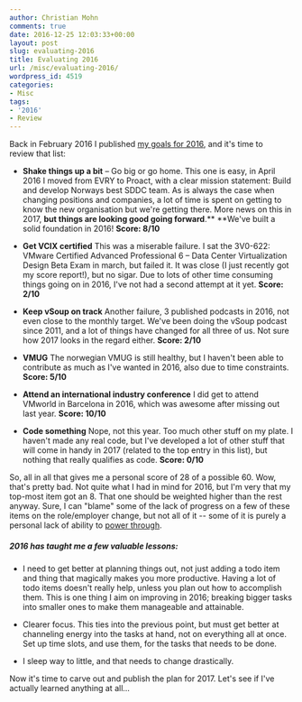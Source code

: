 ```yaml
---
author: Christian Mohn
comments: true
date: 2016-12-25 12:03:33+00:00
layout: post
slug: evaluating-2016
title: Evaluating 2016
url: /misc/evaluating-2016/
wordpress_id: 4519
categories:
- Misc
tags:
- '2016'
- Review
---
```


Back in February 2016 I published [my goals for 2016](http://vninja.net/misc/oh-wow-its-already-2016/), and it's time to review that list:


<!--more-->



  * **Shake things up a bit** – Go big or go home.
This one is easy, in April 2016 I moved from EVRY to Proact, with a clear mission statement: Build and develop Norways best SDDC team. As is always the case when changing positions and companies, a lot of time is spent on getting to know the new organisation but we're getting there.
More news on this in 2017, **but things are looking good going forward**.** **We've built a solid foundation in 2016!
**Score: 8/10**


  * **Get VCIX certified**
This was a miserable failure. I sat the 3V0-622: VMware Certified Advanced Professional 6 – Data Center Virtualization Design Beta Exam in march, but failed it. It was close (I just recently got my score report!), but no sigar. Due to lots of other time consuming things going on in 2016, I've not had a second attempt at it yet.
**Score: 2/10**


  * **Keep vSoup on track**
Another failure, 3 published podcasts in 2016, not even close to the monthly target. We've been doing the vSoup podcast since 2011, and a lot of things have changed for all three of us. Not sure how 2017 looks in the regard either.
**Score: 2/10**

  * **VMUG** 
  The norwegian VMUG is still healthy, but I haven't been able to contribute as much as I've wanted in 2016, also due to time constraints.
**Score: 5/10**


  * **Attend an international industry conference**
I did get to attend VMworld in Barcelona in 2016, which was awesome after missing out last year.
**Score: 10/10**

  * **Code something** Nope, not this year. Too much other stuff on my plate. I haven't made any real code, but I've developed a lot of other stuff that will come in handy in 2017 (related to the top entry in this list), but nothing that really qualifies as code.
**Score: 0/10**

So, all in all that gives me a personal score of 28 of a possible 60. Wow, that's pretty bad. Not quite what I had in mind for 2016, but I'm very that my top-most item got an 8. That one should be weighted higher than the rest anyway.
Sure, I can "blame" some of the lack of progress on a few of these items on the role/employer change, but not all of it -- some of it is purely a personal lack of ability to [power through](http://dictionary.cambridge.org/dictionary/english/power-through-sth).



##### 2016 has taught me a few valuable lessons:



  * I need to get better at planning things out, not just adding a todo item and thing that magically makes you more productive. Having a lot of todo items doesn't really help, unless you plan out how to accomplish them. This is one thing I aim on improving in 2016; breaking bigger tasks into smaller ones to make them manageable and attainable.


  * Clearer focus. This ties into the previous point, but must get better at channeling energy into the tasks at hand, not on everything all at once. Set up time slots, and use them, for the tasks that needs to be done.


  * I sleep way to little, and that needs to change drastically.



Now it's time to carve out and publish the plan for 2017. Let's see if I've actually learned anything at all...
